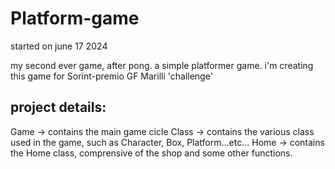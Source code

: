 # Platform-game
started on june 17 2024

my second ever game, after pong. a simple platformer game.
i'm creating this game for Sorint-premio GF Marilli 'challenge'

## project details:

Game -> contains the main game cicle
Class -> contains the various class used in the game, such as Character, Box, Platform...etc...
Home -> contains the Home class, comprensive of the shop and some other functions.
